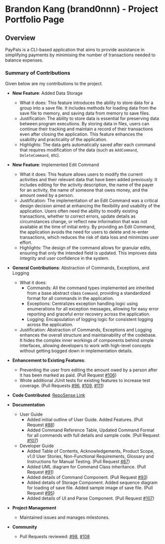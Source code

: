 # Brandon Kang (brand0nnn) - Project Portfolio Page

## Overview
PayPals is a CLI-based application that aims to provide assistance in simplifying payments by minimising the number of transactions needed to balance expenses.

### Summary of Contributions

Given below are my contributions to the project.

* **New Feature**: Added Data Storage
  * What it does: This feature introduces the ability to store data for a group into a save file. It includes methods for 
    loading data from the save file to memory, and saving data from memory to save files.
  * Justification: The ability to store data is essential for preserving data between program executions. By storing data in files,
    users can continue their tracking and maintain a record of their transactions even after closing the application. This feature enhances
    the usability and practicality of the application.
  * Highlights: The data gets automatically saved after each command that requires modification of the data 
    (such as `AddCommand`, `DeleteCommand`, etc).


* **New Feature**: Implemented Edit Command
  * What it does: This feature allows users to modify the current activities and their relevant data that have been added previously.
    It includes editing for the activity description, the name of the payer for an activity, the name of someone that owes money, 
    and the amount owed by a person.
  * Justification: The implementation of an Edit Command was a critical design decision aimed at enhancing the flexibility 
    and usability of the application. Users often need the ability to modify existing transactions, whether to correct errors, 
    update details as circumstances change, or reflect new information that was not available at the time of initial entry. 
    By providing an Edit Command, the application avoids the need for users to delete and re-enter transactions, which reduces 
    the risk of data loss and minimizes user effort. 
  * Highlights: The design of the command allows for granular edits, ensuring
    that only the intended field is updated. This improves data integrity and user confidence in the system.


* **General Contributions**: Abstraction of Commands, Exceptions, and Logging
  * What it does:
    * Commands: All the command types implemented are inherited from a base abstract class `Command`, providing a standardized 
      format for all commands in the application.
    * Exceptions: Centralizes exception handling logic using enumerations for all exception messages, allowing for easy error
      reporting and graceful error recovery across the application.
    * Logging: Encapsulation of logging logic for consistent logging across the application.
  * Justification: Abstraction of Commands, Exceptions and Logging enhances the overall structure and maintainability of the codebase.
    It hides the complex inner workings of components behind simple interfaces, allowing developers to work with 
    high-level concepts without getting bogged down in implementation details.


* **Enhancement to Existing Features**:
  * Preventing the user from editing the amount owed by a person after it has been marked as paid. (Pull Request [#106](https://github.com/AY2425S2-CS2113-T13-2/tp/pull/106))
  * Wrote additional JUnit tests for existing features to increase test coverage. (Pull Requests [#96](https://github.com/AY2425S2-CS2113-T13-2/tp/pull/96), 
    [#109](https://github.com/AY2425S2-CS2113-T13-2/tp/pull/109), [#111](https://github.com/AY2425S2-CS2113-T13-2/tp/pull/111))


* **Code Contributed**: [RepoSense Link](https://nus-cs2113-ay2425s2.github.io/tp-dashboard/?search=brand0nnn&breakdown=true)


* **Documentation**
  * User Guide
    * Added initial outline of User Guide. Added Features. (Pull Request [#88](https://github.com/AY2425S2-CS2113-T13-2/tp/pull/88))
    * Added Command Reference Table, Updated Command Format for all commands with full details and sample code.
      (Pull Request [#107](https://github.com/AY2425S2-CS2113-T13-2/tp/pull/107))
  * Developer Guide
    * Added Table of Contents, Acknowledgements, Product Scope, v1.0 User Stories, Non-Functional Requirements, Glossary and 
      Instructions for Manual Testing. (Pull Request [#87](https://github.com/AY2425S2-CS2113-T13-2/tp/pull/87))
    * Added UML diagram for Command Class inheritance. (Pull Request [#91](https://github.com/AY2425S2-CS2113-T13-2/tp/pull/91))
    * Added details of Command Component. (Pull Request [#93](https://github.com/AY2425S2-CS2113-T13-2/tp/pull/93))
    * Added details of Storage Component. Added sequence diagram for loading of save file. Added sample image of save file. 
      (Pull Request [#95](https://github.com/AY2425S2-CS2113-T13-2/tp/pull/95))
    * Added details of UI and Parse Component. (Pull Request [#107](https://github.com/AY2425S2-CS2113-T13-2/tp/pull/107))


* **Project Management**
  * Maintained issues and manages milestones.

* **Community**
  * Pull Requests reviewed: [#98](https://github.com/AY2425S2-CS2113-T13-2/tp/pull/98), [#108](https://github.com/AY2425S2-CS2113-T13-2/tp/pull/108)